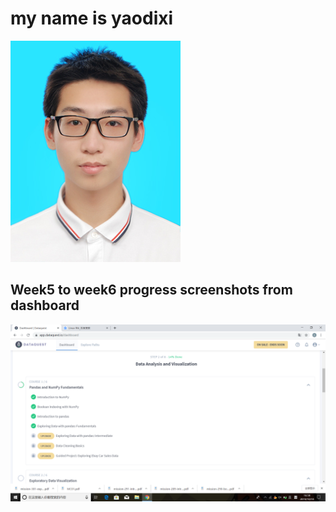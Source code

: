 
# my name is yaodixi
![](https://github.com/ophwsjtu18/ohw19f/blob/master/student/yaodixi/%E8%93%9D%E5%BA%95%E8%AF%81%E4%BB%B6%E7%85%A7.jpg)

## Week5 to week6 progress screenshots from dashboard
![](https://github.com/ophwsjtu18/ohw19f/blob/master/student/yaodixi/Week5_to_week2_progress_screenshots_from_dashboard.png)
